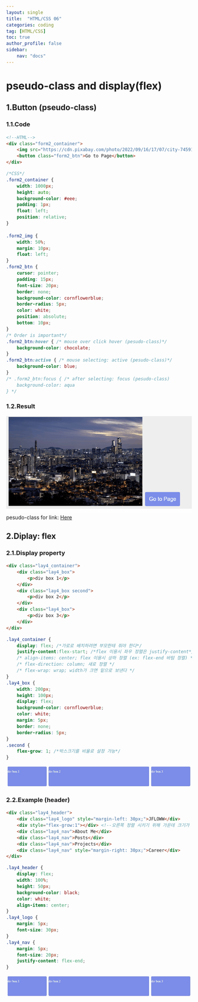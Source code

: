 ```yaml
---
layout: single
title:  "HTML/CSS 06"
categories: coding
tag: [HTML/CSS]
toc: true
author_profile: false
sidebar:
    nav: "docs"
---
```


# pseudo-class and display(flex)

## 1.Button (pseudo-class)
### 1.1.Code
```html
<!--HTML-->
<div class="form2_container">
    <img src="https://cdn.pixabay.com/photo/2022/09/16/17/07/city-7459162_960_720.jpg" class="form2_img">
    <button class="form2_btn">Go to Page</button>
</div>
```

```css
/*CSS*/
.form2_container {
    width: 1000px;
    height: auto;
    background-color: #eee;
    padding: 1px;
    float: left;
    position: relative;
}

.form2_img {
    width: 50%;
    margin: 10px;
    float: left;
}
.form2_btn {
    cursor: pointer;
    padding: 15px;
    font-size: 20px;
    border: none;
    background-color: cornflowerblue;
    border-radius: 5px;
    color: white;
    position: absolute;
    bottom: 10px;
}
/* Order is important*/
.form2_btn:hover { /* mouse over click hover (pesudo-class)*/
    background-color: chocolate;
}
.form2_btn:active { /* mouse selecting: active (pesudo-class)*/
    background-color: blue;
}
/* .form2_btn:focus { /* after selecting: focus (pesudo-class) 
    background-color: aqua
} */
```
### 1.2.Result
![](/images/html/html06/html0601.gif)<br/>
pesudo-class for link: <a href="https://jfloww.github.io/coding/html03#12--click-event">Here</a>

## 2.Diplay: flex
### 2.1.Display property
```html
<div class="lay4_container">
    <div class="lay4_box">
        <p>div box 1</p>
    </div>
    <div class="lay4_box second">
        <p>div box 2</p>            
    </div>
    <div class="lay4_box">
        <p>div box 3</p>            
    </div>
</div>
```

```css
.lay4_container {
    display: flex; /*가로로 배치하려면 부모한테 줘야 한다*/
    justify-content:flex-start; /*flex 이용시 좌우 정렬은 justify-content*/
    /* align-items: center; flex 이용시 상하 정렬 (ex: flex-end 바텀 정렬) */
    /* flex-direction: column; 새로 정렬 */
    /* flex-wrap: wrap; width가 크면 밑으로 보낸다 */
}
.lay4_box {
    width: 200px;
    height: 100px;
    display: flex;
    background-color: cornflowerblue;
    color: white;
    margin: 5px;
    border: none;
    border-radius: 5px;
}
.second {
    flex-grow: 1; /*박스크기를 비율로 설정 가능*/
}
```
![](/images/html/html06/html0602.jpg)

### 2.2.Example (header)

```html
<div class="lay4_header">
    <div class="lay4_logo" style="margin-left: 30px;">JFLOWW</div>
    <div style="flex-grow:1"></div> <!--오른쪽 정렬 시키기 위해 가운데 크기가 있는 박스 생성-->
    <div class="lay4_nav">About Me</div>
    <div class="lay4_nav">Posts</div>
    <div class="lay4_nav">Projects</div>
    <div class="lay4_nav" style="margin-right: 30px;">Career</div>
</div>
```

```css
.lay4_header {
    display: flex;
    width: 100%;
    height: 50px;
    background-color: black;
    color: white;
    align-items: center;
}
.lay4_logo {
    margin: 5px;
    font-size: 30px;
}
.lay4_nav {
    margin: 5px;
    font-size: 20px;
    justify-content: flex-end;
}
```
![](/images/html/html06/html0602.jpg)